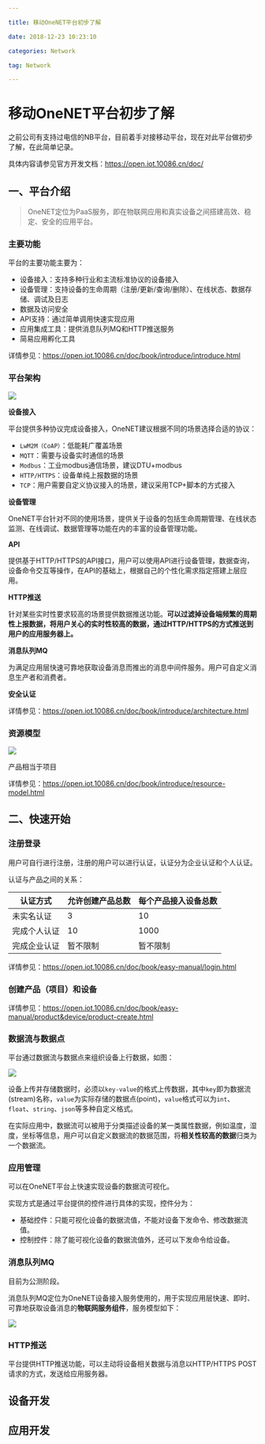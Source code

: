 ```yaml
---

title: 移动OneNET平台初步了解

date: 2018-12-23 10:23:10

categories: Network

tag: Network 

---
```


# 移动OneNET平台初步了解

之前公司有支持过电信的NB平台，目前着手对接移动平台，现在对此平台做初步了解，在此简单记录。

具体内容请参见官方开发文档：<https://open.iot.10086.cn/doc/>

## 一、平台介绍

> OneNET定位为PaaS服务，即在物联网应用和真实设备之间搭建高效、稳定、安全的应用平台。

### 主要功能

平台的主要功能主要为：

* 设备接入：支持多种行业和主流标准协议的设备接入
* 设备管理：支持设备的生命周期（注册/更新/查询/删除）、在线状态、数据存储、调试及日志
* 数据及访问安全
* API支持：通过简单调用快速实现应用
* 应用集成工具：提供消息队列MQ和HTTP推送服务
* 简易应用孵化工具

详情参见：<https://open.iot.10086.cn/doc/book/introduce/introduce.html>

### 平台架构

![](https://open.iot.10086.cn/doc/images/%E5%B9%B3%E5%8F%B0%E6%9E%B6%E6%9E%84new1.png)

**设备接入**

平台提供多种协议完成设备接入，OneNET建议根据不同的场景选择合适的协议：

* `LwM2M（CoAP）`：低能耗广覆盖场景
* `MQTT`：需要与设备实时通信的场景
* `Modbus`：工业modbus通信场景，建议DTU+modbus
* `HTTP/HTTPS`：设备单纯上报数据的场景
* `TCP`：用户需要自定义协议接入的场景，建议采用TCP+脚本的方式接入



**设备管理**

OneNET平台针对不同的使用场景，提供关于设备的包括生命周期管理、在线状态监测、在线调试、数据管理等功能在内的丰富的设备管理功能。

**API**

提供基于HTTP/HTTPS的API接口，用户可以使用API进行设备管理，数据查询，设备命令交互等操作，在API的基础上，根据自己的个性化需求指定搭建上层应用。

**HTTP推送**

针对某些实时性要求较高的场景提供数据推送功能。**可以过滤掉设备端频繁的周期性上报数据，将用户关心的实时性较高的数据，通过HTTP/HTTPS的方式推送到用户的应用服务器上。**

**消息队列MQ**

为满足应用层快速可靠地获取设备消息而推出的消息中间件服务。用户可自定义消息生产者和消费者。

**安全认证**



详情参见：<https://open.iot.10086.cn/doc/book/introduce/architecture.html>

### 资源模型

![](https://open.iot.10086.cn/doc/images/%E8%B5%84%E6%BA%90%E6%A8%A1%E5%9E%8B.png)

产品相当于项目

详情参见：<https://open.iot.10086.cn/doc/book/introduce/resource-model.html>

## 二、快速开始

### 注册登录

用户可自行进行注册，注册的用户可以进行认证，认证分为企业认证和个人认证。

认证与产品之间的关系：

| 认证方式     | 允许创建产品总数 | 每个产品接入设备总数 |
| ------------ | ---------------- | -------------------- |
| 未实名认证   | 3                | 10                   |
| 完成个人认证 | 10               | 1000                 |
| 完成企业认证 | 暂不限制         | 暂不限制             |

详情参见：<https://open.iot.10086.cn/doc/book/easy-manual/login.html>

### 创建产品（项目）和设备

详情参见：<https://open.iot.10086.cn/doc/book/easy-manual/product&device/product-create.html>

### 数据流与数据点

平台通过数据流与数据点来组织设备上行数据，如图：

![](https://open.iot.10086.cn/doc/images/%E6%95%B0%E6%8D%AE%E6%B5%81%E4%B8%8E%E6%95%B0%E6%8D%AE%E7%82%B91.png)

设备上传并存储数据时，必须以`key-value`的格式上传数据，其中`key`即为数据流(stream)名称，`value`为实际存储的数据点(point)，`value`格式可以为`int`、`float`、`string`、`json`等多种自定义格式。

在实际应用中，数据流可以被用于分类描述设备的某一类属性数据，例如温度，湿度，坐标等信息，用户可以自定义数据流的数据范围，将**相关性较高的数据**归类为一个数据流。

### 应用管理

可以在OneNET平台上快速实现设备的数据流可视化。

实现方式是通过平台提供的控件进行具体的实现，控件分为：

* 基础控件：只能可视化设备的数据流值，不能对设备下发命令、修改数据流值。
* 控制控件：除了能可视化设备的数据流值外，还可以下发命令给设备。

### 消息队列MQ

目前为公测阶段。

消息队列MQ定位为OneNET设备接入服务使用的，用于实现应用层快速、即时、可靠地获取设备消息的**物联网服务组件**，服务模型如下：

![](https://open.iot.10086.cn/doc/images/mq/MQ%E6%A6%82%E8%BF%B0new.png)

### HTTP推送

平台提供HTTP推送功能，可以主动将设备相关数据与消息以HTTP/HTTPS POST请求的方式，发送给应用服务器。

## 设备开发



## 应用开发
